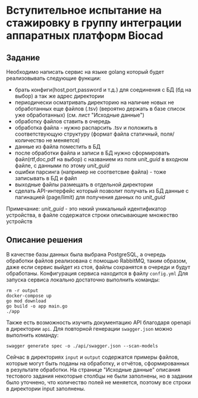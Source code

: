# Вступительное испытание на стажировку в группу интеграции аппаратных платформ Biocad
## Задание

Необходимо написать сервис на языке golang который будет реализовывать следующие функции:
* брать конфиги(host,port,password и т.д.) для соединения с БД (бд на выбор) а так же адрес директории
* периодически осматривать директорию на наличие новых не обработанных еще файлов (.tsv) (вероятно держать в базе список уже обработанных) (см. лист "Исходные данные")
* обработку файлов ставить в очередь
* обработка файла - нужно распарсить .tsv и положить в соответствующую структуру (формат файла статичный, поля/количество не меняется)
* данные из файла поместить в БД
* после обработки файла и записи в БД нужно сформировать файл(rtf,doc,pdf на выбор) с названием из поля *unit_guid* в входном файле, с данными по этому *unit_guid*
* ошибки парсинга (например не соответсвие файла) - тоже записывать в БД и файл
* выходные файлы размещать в отдельной директории
* сделать API-интерфейс который позволит получать из БД данные с пагинацией (page/limit) для получения данных по *unit_guid*

Примечание: *unit_guid* - это некий уникальный идентификатор устройства, в файле содержатся строки описывающие множество устройств

## Описание решения

В качестве базы данных была выбрана PostgreSQL, а очередь обработки файлов реализована с помощью RabbitMQ, таким образом, даже если сервис выйдет из стоя, файлы сохранятся в очереди и будут обработаны.
Конфигурация сервиса находится в файлу `config.yml`
Для запуска сервиса локально достаточно выполнить команды:

    rm -r output
    docker-compose up
    go mod download
    go build -o app main.go
    ./app

Также есть возможность изучить документацию API благодаря openapi в директории `api`. Для повторной генерации `swagger.json` можно выполнить команду:

    swagger generate spec -o ./api/swagger.json --scan-models

Сейчас в директориях `input` и `output` содержатся примеры файлов, которые могут быть поданы на обработку, и отчётов, сформированных в результате обработки.
На странице "Исходные данные" описания тестового задания некоторые столбцы не были заполнены, но в задании было уточнено, что количество полей не меняется, поэтому все строки в директории input заполнены.
